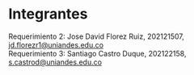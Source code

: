 # Integrantes
Requerimiento 2: Jose David Florez Ruiz, 202121507, jd.florezr1@uniandes.edu.co <br />
Requerimiento 3: Santiago Castro Duque, 202122158, s.castrod@uniandes.edu.co